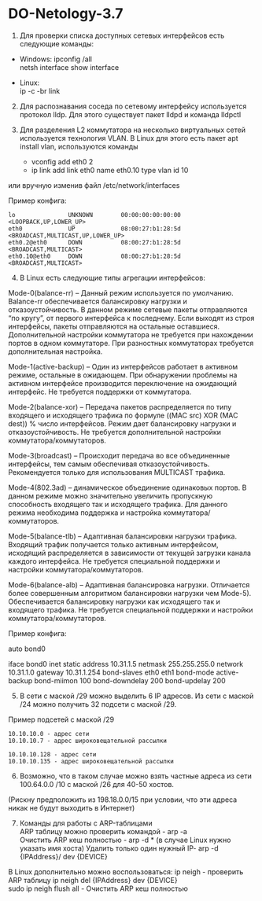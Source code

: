 # DO-Netology-3.7

1. Для проверки списка доступных сетевых интерфейсов есть следующие команды:

- Windows:
	ipconfig /all	
	netsh interface show interface

- Linux:	
	ip -c -br link	

2.  Для распознавания соседа по сетевому интерфейсу используется протокол lldp. Для этого существует пакет lldpd и команда lldpctl

3. Для разделения L2 коммутатора на несколько виртуальных сетей используется технология VLAN. В Linux для этого есть пакет apt install vlan, используются команды
	- vconfig add eth0 2 
	- ip link add link eth0 name eth0.10 type vlan id 10

 или вручную изменив файл /etc/network/interfaces

Пример конфига:

	lo               UNKNOWN        00:00:00:00:00:00 <LOOPBACK,UP,LOWER_UP>
	eth0             UP             08:00:27:b1:28:5d <BROADCAST,MULTICAST,UP,LOWER_UP>
	eth0.2@eth0      DOWN           08:00:27:b1:28:5d <BROADCAST,MULTICAST>
	eth0.10@eth0     DOWN           08:00:27:b1:28:5d <BROADCAST,MULTICAST>

4. В Linux есть следующие типы агрегации интерфейсов:

Mode-0(balance-rr) – Данный режим используется по умолчанию. Balance-rr обеспечивается балансировку нагрузки и отказоустойчивость. В данном режиме сетевые пакеты отправляются “по кругу”, от первого интерфейса к последнему. Если выходят из строя интерфейсы, пакеты отправляются на остальные оставшиеся. Дополнительной настройки коммутатора не требуется при нахождении портов в одном коммутаторе. При разностных коммутаторах требуется дополнительная настройка.

Mode-1(active-backup) – Один из интерфейсов работает в активном режиме, остальные в ожидающем. При обнаружении проблемы на активном интерфейсе производится переключение на ожидающий интерфейс. Не требуется поддержки от коммутатора.

Mode-2(balance-xor) – Передача пакетов распределяется по типу входящего и исходящего трафика по формуле ((MAC src) XOR (MAC dest)) % число интерфейсов. Режим дает балансировку нагрузки и отказоустойчивость. Не требуется дополнительной настройки коммутатора/коммутаторов.

Mode-3(broadcast) – Происходит передача во все объединенные интерфейсы, тем самым обеспечивая отказоустойчивость. Рекомендуется только для использования MULTICAST трафика.

Mode-4(802.3ad) – динамическое объединение одинаковых портов. В данном режиме можно значительно увеличить пропускную способность входящего так и исходящего трафика. Для данного режима необходима поддержка и настройка коммутатора/коммутаторов.

Mode-5(balance-tlb) – Адаптивная балансировки нагрузки трафика. Входящий трафик получается только активным интерфейсом, исходящий распределяется в зависимости от текущей загрузки канала каждого интерфейса. Не требуется специальной поддержки и настройки коммутатора/коммутаторов.

Mode-6(balance-alb) – Адаптивная балансировка нагрузки. Отличается более совершенным алгоритмом балансировки нагрузки чем Mode-5). Обеспечивается балансировку нагрузки как исходящего так и входящего трафика. Не требуется специальной поддержки и настройки коммутатора/коммутаторов.


Пример конфига:

auto bond0

iface bond0 inet static
    address 10.31.1.5
    netmask 255.255.255.0
    network 10.31.1.0
    gateway 10.31.1.254
    bond-slaves eth0 eth1
    bond-mode active-backup
    bond-miimon 100
    bond-downdelay 200
    bond-updelay 200

5.  В сети с маской /29 можно выделить 6 IP адресов. Из сети с маской /24 можно получить 32 подсети с маской /29.

Пример подсетей с маской /29

	10.10.10.0 - адрес сети
	10.10.10.7 - адрес широковещательной рассылки

	10.10.10.128 - адрес сети
	10.10.10.135 - адрес широковещательной рассылки

6. Возможно, что в таком случае можно взять частные адреса из сети 100.64.0.0 /10 с маской /26 для 40-50 хостов.
  
 (Рискну предположить из 198.18.0.0/15 при условии, что эти адреса никак не будут выходить в Интернет)

7. Команды для работы с ARP-таблицами  
	ARP таблицу можно проверить командой -	arp -a  
	Очистить ARP кеш полностью -		arp -d * (в случае Linux нужно указать имя хоста)
	Удалить только один нужный IP-		arp -d {IPAddress}/ dev {DEVICE}		

 В Linux дополнительно можно воспользоваться:
 ip neigh - проверить ARP таблицу
 ip neigh del {IPAddress} dev {DEVICE}	
 sudo ip neigh flush all - Очистить ARP кеш полностью


  






